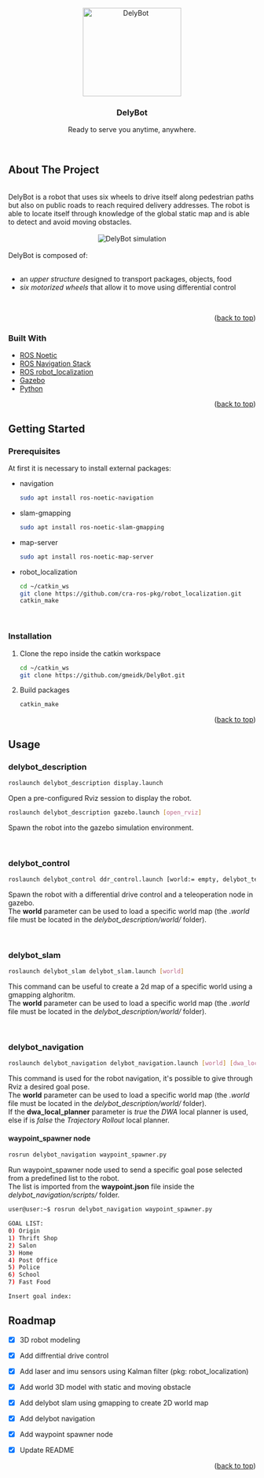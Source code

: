 <div id="top"></div>

<br>
<div align="center">
 <img src="https://github.com/gmeidk/DelyBot/blob/d6c620261c2f81553f9dc13830cff278a25ad252/MEDIA/robot.png?raw=true" alt="DelyBot" height="180" width="200"> 
</div>
<h3 align="center">DelyBot</h3>
<p align="center">Ready to serve you anytime, anywhere.</p>
<br>

<!-- ABOUT THE PROJECT -->
## About The Project

<br>
DelyBot is a robot that uses six wheels to drive itself along pedestrian paths but also on public roads to reach required delivery addresses.
The robot is able to locate itself through knowledge of the global static map and is able to detect and avoid moving obstacles.
<br>
<br>
<div align="center">
<img src="https://github.com/gmeidk/DelyBot/blob/cb787818e426946b98b9b5e84221a44c5c941cd8/MEDIA/simulation.png?raw=true" alt="DelyBot simulation"> 
</div>
<br>
DelyBot is composed of:
<br><br>
 <ul>
  <li>an <i>upper structure</i> designed to transport packages, objects, food</li>
  <li><i>six motorized wheels</i> that allow it to move using differential control</li>
</ul> 
<br>
<p align="right">(<a href="#top">back to top</a>)</p>

### Built With

* [ROS Noetic](https://www.ros.org/)
* [ROS Navigation Stack](http://wiki.ros.org/navigation)
* [ROS robot_localization](https://github.com/cra-ros-pkg/robot_localization)
* [Gazebo](https://gazebosim.org/)
* [Python](https://www.python.org/)

<p align="right">(<a href="#top">back to top</a>)</p>


<!-- GETTING STARTED -->
## Getting Started

### Prerequisites

At first it is necessary to install external packages:

* navigation
  ```sh
  sudo apt install ros-noetic-navigation
  ```

* slam-gmapping
  ```sh
  sudo apt install ros-noetic-slam-gmapping
  ```

* map-server
  ```sh
  sudo apt install ros-noetic-map-server
  ```
  
* robot_localization
  ```sh
  cd ~/catkin_ws
  git clone https://github.com/cra-ros-pkg/robot_localization.git
  catkin_make
  ```

<br>

### Installation

1. Clone the repo inside the catkin workspace
   ```sh
   cd ~/catkin_ws
   git clone https://github.com/gmeidk/DelyBot.git
   ```
2. Build packages
   ```sh
   catkin_make
   ```
   
<p align="right">(<a href="#top">back to top</a>)</p>


<!-- USAGE EXAMPLES -->
## Usage

### delybot_description

  ```sh
  roslaunch delybot_description display.launch
  ```
Open a pre-configured Rviz session to display the robot.
  ```sh
  roslaunch delybot_description gazebo.launch [open_rviz]
  ```
Spawn the robot into the gazebo simulation environment.

<br>

### delybot_control

  ```sh
  roslaunch delybot_control ddr_control.launch [world:= empty, delybot_test, district]
  ```
Spawn the robot with a differential drive control and a teleoperation node in gazebo. <br>
The **world** parameter can be used to load a specific world map (the *.world* file must be located in the *delybot_description/world/* folder).

<br>

### delybot_slam

  ```sh
  roslaunch delybot_slam delybot_slam.launch [world]
  ```
This command can be useful to create a 2d map of a specific world using a gmapping alghoritm. <br>
The **world** parameter can be used to load a specific world map (the *.world* file must be located in the *delybot_description/world/* folder).

<br>

### delybot_navigation

  ```sh
  roslaunch delybot_navigation delybot_navigation.launch [world] [dwa_local_planner]
  ```
This command is used for the robot navigation, it's possible to give through Rviz a desired goal pose. <br>
The **world** parameter can be used to load a specific world map (the *.world* file must be located in the *delybot_description/world/* folder). <br>
If the **dwa_local_planner** parameter is *true* the *DWA* local planner is used, else if is *false* the *Trajectory Rollout* local planner. <br>


#### waypoint_spawner node

  ```sh
  rosrun delybot_navigation waypoint_spawner.py
  ```
Run waypoint_spawner node used to send a specific goal pose selected from a predefined list to the robot. <br>
The list is imported from the **waypoint.json** file inside the *delybot_navigation/scripts/* folder. <br>

  ```sh
  user@user:~$ rosrun delybot_navigation waypoint_spawner.py 

  GOAL LIST:
  0) Origin
  1) Thrift Shop
  2) Salon
  3) Home
  4) Post Office
  5) Police
  6) School
  7) Fast Food

  Insert goal index: 
  ```

<!-- ROADMAP -->
## Roadmap

- [x] 3D robot modeling
- [x] Add diffrential drive control
- [X] Add laser and imu sensors using Kalman filter (pkg: robot_localization) 
- [X] Add world 3D model with static and moving obstacle 
- [X] Add delybot slam using gmapping to create 2D world map
- [X] Add delybot navigation
- [X] Add waypoint spawner node
- [X] Update README


<p align="right">(<a href="#top">back to top</a>)</p>


